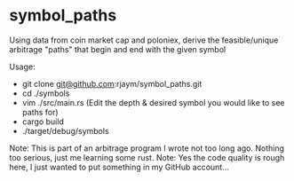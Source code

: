 # symbol_paths

Using data from coin market cap and poloniex, derive the feasible/unique arbitrage "paths" that begin and end with the given symbol

Usage: 
- git clone git@github.com:rjaym/symbol_paths.git
- cd ./symbols
- vim ./src/main.rs (Edit the depth & desired symbol you would like to see paths for)
- cargo build
- ./target/debug/symbols

Note: This is part of an arbitrage program I wrote not too long ago. Nothing too serious, just me learning some rust.
Note: Yes the code quality is rough here, I just wanted to put something in my GitHub account...

